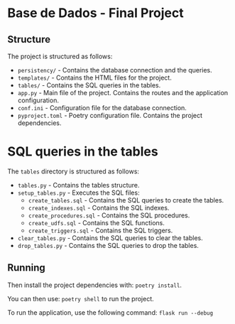 # Base de Dados - Final Project

## Structure

The project is structured as follows:
- `persistency/` - Contains the database connection and the queries.
- `templates/` - Contains the HTML files for the project.
- `tables/` - Contains the SQL queries in the tables.
- `app.py` - Main file of the project. Contains the routes and the application configuration.
- `conf.ini` - Configuration file for the database connection.
- `pyproject.toml` - Poetry configuration file. Contains the project dependencies.

# SQL queries in the tables

The `tables` directory is structured as follows:

- `tables.py` - Contains the tables structure.
- `setup_tables.py` - Executes the SQL files:
    - `create_tables.sql` - Contains the SQL queries to create the tables. 
    - `create_indexes.sql` - Contains the SQL indexes. 
    - `create_procedures.sql` - Contains the SQL procedures. 
    - `create_udfs.sql` - Contains the SQL functions. 
    - `create_triggers.sql` - Contains the SQL triggers. 
- `clear_tables.py` - Contains the SQL queries to clear the tables. 
- `drop_tables.py` - Contains the SQL queries to drop the tables.

## Running

Then install the project dependencies with: `poetry install`.

You can then use: `poetry shell` to run the project.

To run the application, use the following command: `flask run --debug`
